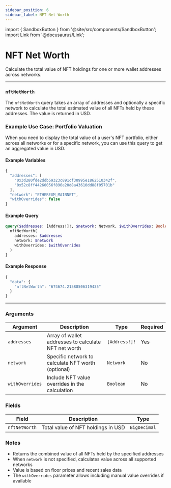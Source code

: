 ```yaml
---
sidebar_position: 6
sidebar_label: NFT Net Worth
---
```


import { SandboxButton } from '@site/src/components/SandboxButton';
import Link from '@docusaurus/Link';

# NFT Net Worth

Calculate the total value of NFT holdings for one or more wallet addresses across networks.

---

### `nftNetWorth`

The `nftNetWorth` query takes an array of addresses and optionally a specific network to calculate the total estimated value of all NFTs held by these addresses. The value is returned in USD.

### Example Use Case: Portfolio Valuation

When you need to display the total value of a user's NFT portfolio, either across all networks or for a specific network, you can use this query to get an aggregated value in USD.

#### Example Variables

```js
{
  "addresses": [
    "0x3d280fde2ddb59323c891cf30995e1862510342f",
    "0x52c8ff44260056f896e20d8a43610dd88f05701b"
  ],
  "network": "ETHEREUM_MAINNET",
  "withOverrides": false
}
```

#### Example Query

```graphql
query($addresses: [Address!]!, $network: Network, $withOverrides: Boolean) {
  nftNetWorth(
    addresses: $addresses
    network: $network
    withOverrides: $withOverrides
  )
}
```

#### Example Response

```js
{
  "data": {
    "nftNetWorth": "674674.21588506319435"
  }
}
```

<SandboxButton/>

---

### Arguments

| Argument | Description | Type | Required |
| -------- | ----------- | ---- | -------- |
| `addresses` | Array of wallet addresses to calculate NFT net worth | `[Address!]!` | Yes |
| `network` | Specific network to calculate NFT worth (optional) | `Network` | No |
| `withOverrides` | Include NFT value overrides in the calculation | `Boolean` | No |

### Fields

| Field | Description | Type |
| ----- | ----------- | ---- |
| `nftNetWorth` | Total value of NFT holdings in USD | `BigDecimal` |

### Notes
- Returns the combined value of all NFTs held by the specified addresses
- When `network` is not specified, calculates value across all supported networks
- Value is based on floor prices and recent sales data
- The `withOverrides` parameter allows including manual value overrides if available